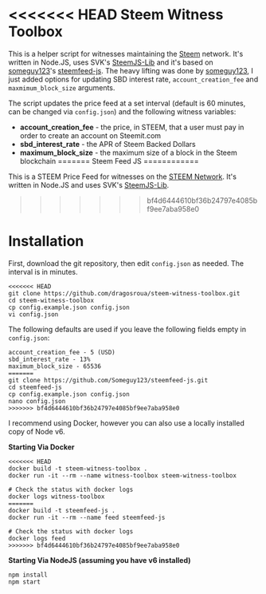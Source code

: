 <<<<<<< HEAD
Steem Witness Toolbox
============

This is a helper script for witnesses maintaining the [Steem](http:/steem.io) network. It's
written in Node.JS, uses SVK's [SteemJS-Lib](https://github.com/svk31/steemjs-lib) and it's based 
on [someguy123](https://github.com/someguy123)'s [steemfeed-js](https://github.com/Someguy123/steemfeed-js). 
The heavy lifting was done by [someguy123](https://github.com/someguy123), I just added 
options for updating SBD interest rate, `account_creation_fee` and `maxmimum_block_size` arguments.

The script updates the price feed at a set interval (default is 60 minutes, can be changed via `config.json`) and 
the following witness variables:

* **account_creation_fee** - the price, in STEEM, that a user must pay in order to create an account on Steemit.com
* **sbd_interest_rate** - the APR of Steem Backed Dollars
* **maximum_block_size** - the maximum size of a block in the Steem blockchain
=======
Steem Feed JS
============

This is a STEEM Price Feed for witnesses on the [STEEM Network](https://steem.io). It's
written in Node.JS and uses SVK's [SteemJS-Lib](https://github.com/svk31/steemjs-lib).
>>>>>>> bf4d6444610bf36b24797e4085bf9ee7aba958e0

Installation
========

First, download the git repository, then edit `config.json` as needed. The interval is in minutes.

```
<<<<<<< HEAD
git clone https://github.com/dragosroua/steem-witness-toolbox.git
cd steem-witness-toolbox
cp config.example.json config.json
vi config.json
```

The following defaults are used if you leave the following fields empty in `config.json`:

```
account_creation_fee - 5 (USD)
sbd_interest_rate - 13%
maximum_block_size - 65536
=======
git clone https://github.com/Someguy123/steemfeed-js.git
cd steemfeed-js
cp config.example.json config.json
nano config.json
>>>>>>> bf4d6444610bf36b24797e4085bf9ee7aba958e0
```

I recommend using Docker, however you can also use a locally installed copy of Node v6.

**Starting Via Docker**

```
<<<<<<< HEAD
docker build -t steem-witness-toolbox .
docker run -it --rm --name witness-toolbox steem-witness-toolbox

# Check the status with docker logs
docker logs witness-toolbox
=======
docker build -t steemfeed-js .
docker run -it --rm --name feed steemfeed-js

# Check the status with docker logs
docker logs feed
>>>>>>> bf4d6444610bf36b24797e4085bf9ee7aba958e0
```

**Starting Via NodeJS (assuming you have v6 installed)**
```
npm install
npm start
```
